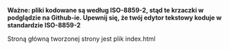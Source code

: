 <b>Ważne: pliki kodowane są według ISO-8859-2, stąd te krzaczki w podglądzie na Github-ie. Upewnij się, że twój edytor tekstowy koduje w standardzie ISO-8859-2</b>

Stroną główną tworzonej strony jest plik index.html
